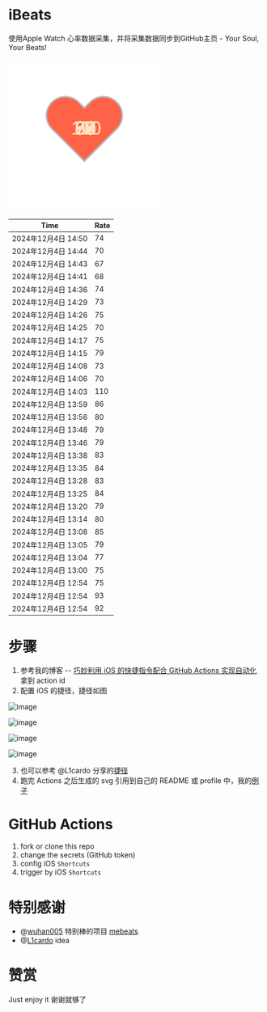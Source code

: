 # iBeats
使用Apple Watch 心率数据采集，并将采集数据同步到GitHub主页 - Your Soul, Your Beats!

![](./files/heart.svg)

<!--START_SECTION:my_heart_rate-->
| Time | Rate | 
 | ---- | ---- | 
| 2024年12月4日 14:50 | 74 |
| 2024年12月4日 14:44 | 70 |
| 2024年12月4日 14:43 | 67 |
| 2024年12月4日 14:41 | 68 |
| 2024年12月4日 14:36 | 74 |
| 2024年12月4日 14:29 | 73 |
| 2024年12月4日 14:26 | 75 |
| 2024年12月4日 14:25 | 70 |
| 2024年12月4日 14:17 | 75 |
| 2024年12月4日 14:15 | 79 |
| 2024年12月4日 14:08 | 73 |
| 2024年12月4日 14:06 | 70 |
| 2024年12月4日 14:03 | 110 |
| 2024年12月4日 13:59 | 86 |
| 2024年12月4日 13:56 | 80 |
| 2024年12月4日 13:48 | 79 |
| 2024年12月4日 13:46 | 79 |
| 2024年12月4日 13:38 | 83 |
| 2024年12月4日 13:35 | 84 |
| 2024年12月4日 13:28 | 83 |
| 2024年12月4日 13:25 | 84 |
| 2024年12月4日 13:20 | 79 |
| 2024年12月4日 13:14 | 80 |
| 2024年12月4日 13:08 | 85 |
| 2024年12月4日 13:05 | 79 |
| 2024年12月4日 13:04 | 77 |
| 2024年12月4日 13:00 | 75 |
| 2024年12月4日 12:54 | 75 |
| 2024年12月4日 12:54 | 93 |
| 2024年12月4日 12:54 | 92 |

<!--END_SECTION:my_heart_rate-->

# 步骤
1. 参考我的博客 -- [巧妙利用 iOS 的快捷指令配合 GitHub Actions 实现自动化](https://github.com/yihong0618/gitblog/issues/198) 拿到 action id
2. 配置 iOS 的捷径，捷径如图

![image](https://user-images.githubusercontent.com/15976103/122154218-0db0b480-ce97-11eb-93bb-5aec07c558dc.png)

![image](https://user-images.githubusercontent.com/15976103/122154236-186b4980-ce97-11eb-8e4b-70551a0391ae.png)

![image](https://user-images.githubusercontent.com/15976103/122154268-2d47dd00-ce97-11eb-902e-3acf292265a9.png)

![image](https://user-images.githubusercontent.com/15976103/122174055-fa144680-ceb4-11eb-9be2-3eb83cd516f7.png)

3. 也可以参考 @L1cardo 分享的[捷径](https://www.icloud.com/shortcuts/6ab6047b459c41ad822ad6b94b1c03d4)
4. 跑完 Actions 之后生成的 svg 引用到自己的 README 或 profile 中，我的[例子](https://github.com/yihong0618) 

# GitHub Actions

1. fork or clone this repo
2. change the secrets (GitHub token)
3. config iOS `Shortcuts` 
4. trigger by iOS `Shortcuts`

# 特别感谢
- @[wuhan005](https://github.com/wuhan005) 特别棒的项目 [mebeats](https://github.com/wuhan005/mebeats)
- @[L1cardo](https://github.com/L1cardo) idea

# 赞赏
Just enjoy it
谢谢就够了
